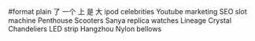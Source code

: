 #format plain
了
一个
上
是
大
ipod
celebrities
Youtube
marketing
SEO
slot machine
Penthouse
Scooters
Sanya
replica watches
Lineage
Crystal Chandeliers
LED strip
Hangzhou
Nylon
bellows
